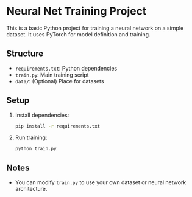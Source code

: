 # Neural Net Training Project

This is a basic Python project for training a neural network on a simple dataset. It uses PyTorch for model definition and training.

## Structure
- `requirements.txt`: Python dependencies
- `train.py`: Main training script
- `data/`: (Optional) Place for datasets

## Setup
1. Install dependencies:
   ```bash
   pip install -r requirements.txt
   ```
2. Run training:
   ```bash
   python train.py
   ```

## Notes
- You can modify `train.py` to use your own dataset or neural network architecture.
